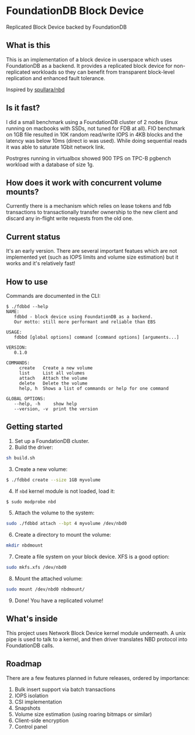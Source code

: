 # FoundationDB Block Device
Replicated Block Device backed by FoundationDB

## What is this
This is an implementation of a block device in userspace which uses FoundationDB as a backend.
It provides a replicated block device for non-replicated workloads so they 
can benefit from transparent block-level replication and enhanced fault tolerance.

Inspired by [spullara/nbd](https://github.com/spullara/nbd)

## Is it fast?
I did a small benchmark using a FoundationDB cluster of 2 nodes (linux running on macbooks with SSDs, 
not tuned for FDB at all).
FIO benchmark on 1GB file resulted in 10K random read/write IOPS in 4KB blocks and the latency was below 10ms (direct io was used).
While doing sequential reads it was able to saturate 1Gbit network link.

Postrgres running in virtualbox showed 900 TPS on TPC-B pgbench workload with a database of size 1g.

## How does it work with concurrent volume mounts?
Currently there is a mechanism which relies on lease tokens and fdb transactions to transactionally
transfer ownership to the new client and discard any in-flight write requests from the old one.

## Current status
It's an early version. There are several important featues which are not implemented yet 
(such as IOPS limits and volume size estimation) but it works and it's relatively fast!

## How to use
Commands are documented in the CLI:
```
$ ./fdbbd --help
NAME:
   fdbbd - block device using FoundationDB as a backend. 
   Our motto: still more performant and reliable than EBS

USAGE:
   fdbbd [global options] command [command options] [arguments...]

VERSION:
   0.1.0

COMMANDS:
     create   Create a new volume
     list     List all volumes
     attach   Attach the volume
     delete   Delete the volume
     help, h  Shows a list of commands or help for one command

GLOBAL OPTIONS:
   --help, -h     show help
   --version, -v  print the version
```

## Getting started

1. Set up a FoundationDB cluster.
2. Build the driver: 
```sh
sh build.sh
```
3. Create a new volume:
```sh
$ ./fdbbd create --size 1GB myvolume
```
4. If `nbd` kernel module is not loaded, load it:
```sh
$ sudo modprobe nbd
```
5. Attach the volume to the system:
```sh
sudo ./fdbbd attach --bpt 4 myvolume /dev/nbd0
```
6. Create a directory to mount the volume:
```sh
mkdir nbdmount
```
7. Create a file system on your block device. XFS is a good option:
```sh
sudo mkfs.xfs /dev/nbd0
```
8. Mount the attached volume:
```sh
sudo mount /dev/nbd0 nbdmount/
```
9. Done! You have a replicated volume!

## What's inside
This project uses Network Block Device kernel module underneath. A unix pipe is used to talk to a kernel,
and then driver translates NBD protocol into FoundationDB calls.

## Roadmap
There are a few features planned in future releases, ordered by importance:

1. Bulk insert support via batch transactions
2. IOPS isolation
3. CSI implementation
4. Snapshots
5. Volume size estimation (using roaring bitmaps or similar)
6. Client-side encryption
7. Control panel
